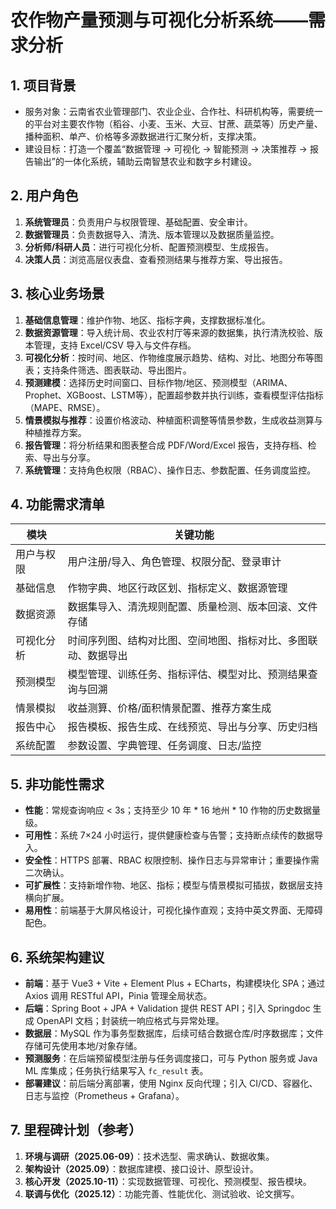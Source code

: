 # 农作物产量预测与可视化分析系统——需求分析

## 1. 项目背景
- 服务对象：云南省农业管理部门、农业企业、合作社、科研机构等，需要统一的平台对主要农作物（稻谷、小麦、玉米、大豆、甘蔗、蔬菜等）历史产量、播种面积、单产、价格等多源数据进行汇聚分析，支撑决策。
- 建设目标：打造一个覆盖“数据管理 → 可视化 → 智能预测 → 决策推荐 → 报告输出”的一体化系统，辅助云南智慧农业和数字乡村建设。

## 2. 用户角色
1. **系统管理员**：负责用户与权限管理、基础配置、安全审计。
2. **数据管理员**：负责数据导入、清洗、版本管理以及数据质量监控。
3. **分析师/科研人员**：进行可视化分析、配置预测模型、生成报告。
4. **决策人员**：浏览高层仪表盘、查看预测结果与推荐方案、导出报告。

## 3. 核心业务场景
1. **基础信息管理**：维护作物、地区、指标字典，支撑数据标准化。
2. **数据资源管理**：导入统计局、农业农村厅等来源的数据集，执行清洗校验、版本管理，支持 Excel/CSV 导入与文件存档。
3. **可视化分析**：按时间、地区、作物维度展示趋势、结构、对比、地图分布等图表；支持条件筛选、图表联动、导出图片。
4. **预测建模**：选择历史时间窗口、目标作物/地区、预测模型（ARIMA、Prophet、XGBoost、LSTM等），配置超参数并执行训练，查看模型评估指标（MAPE、RMSE）。
5. **情景模拟与推荐**：设置价格波动、种植面积调整等情景参数，生成收益测算与种植推荐方案。
6. **报告管理**：将分析结果和图表整合成 PDF/Word/Excel 报告，支持存档、检索、导出与分享。
7. **系统管理**：支持角色权限（RBAC）、操作日志、参数配置、任务调度监控。

## 4. 功能需求清单
| 模块 | 关键功能 |
| --- | --- |
| 用户与权限 | 用户注册/导入、角色管理、权限分配、登录审计 |
| 基础信息 | 作物字典、地区行政区划、指标定义、数据源管理 |
| 数据资源 | 数据集导入、清洗规则配置、质量检测、版本回滚、文件存储 |
| 可视化分析 | 时间序列图、结构对比图、空间地图、指标对比、多图联动、数据导出 |
| 预测模型 | 模型管理、训练任务、指标评估、模型对比、预测结果查询与回溯 |
| 情景模拟 | 收益测算、价格/面积情景配置、推荐方案生成 |
| 报告中心 | 报告模板、报告生成、在线预览、导出与分享、历史归档 |
| 系统配置 | 参数设置、字典管理、任务调度、日志/监控 |

## 5. 非功能性需求
- **性能**：常规查询响应 < 3s；支持至少 10 年 * 16 地州 * 10 作物的历史数据量级。
- **可用性**：系统 7×24 小时运行，提供健康检查与告警；支持断点续传的数据导入。
- **安全性**：HTTPS 部署、RBAC 权限控制、操作日志与异常审计；重要操作需二次确认。
- **可扩展性**：支持新增作物、地区、指标；模型与情景模拟可插拔，数据层支持横向扩展。
- **易用性**：前端基于大屏风格设计，可视化操作直观；支持中英文界面、无障碍配色。

## 6. 系统架构建议
- **前端**：基于 Vue3 + Vite + Element Plus + ECharts，构建模块化 SPA；通过 Axios 调用 RESTful API，Pinia 管理全局状态。
- **后端**：Spring Boot + JPA + Validation 提供 REST API；引入 Springdoc 生成 OpenAPI 文档；封装统一响应格式与异常处理。
- **数据层**：MySQL 作为事务型数据库，后续可结合数据仓库/时序数据库；文件存储可先使用本地/对象存储。
- **预测服务**：在后端预留模型注册与任务调度接口，可与 Python 服务或 Java ML 库集成；任务执行结果写入 `fc_result` 表。
- **部署建议**：前后端分离部署，使用 Nginx 反向代理；引入 CI/CD、容器化、日志与监控（Prometheus + Grafana）。

## 7. 里程碑计划（参考）
1. **环境与调研（2025.06-09）**：技术选型、需求确认、数据收集。
2. **架构设计（2025.09）**：数据库建模、接口设计、原型设计。
3. **核心开发（2025.10-11）**：实现数据管理、可视化、预测模型、报告模块。
4. **联调与优化（2025.12）**：功能完善、性能优化、测试验收、论文撰写。
